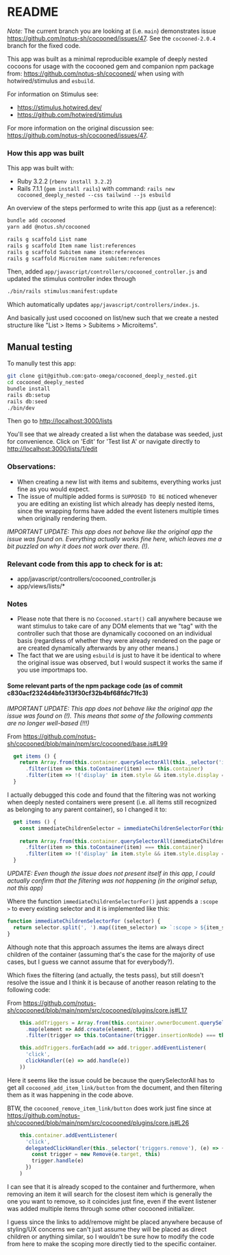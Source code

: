 # README

*Note:* The current branch you are looking at (i.e. `main`) demonstrates issue
https://github.com/notus-sh/cocooned/issues/47. See the `cocooned-2.0.4` branch for the fixed code.

This app was built as a minimal reproducible example of deeply nested cocoons
for usage with the cocooned gem and companion npm package from: https://github.com/notus-sh/cocooned/ when using with hotwired/stimulus and `esbuild`.

For information on Stimulus see:

- https://stimulus.hotwired.dev/
- https://github.com/hotwired/stimulus

For more information on the original discussion see: https://github.com/notus-sh/cocooned/issues/47.

### How this app was built
This app was built with:

- Ruby 3.2.2 (`rbenv install 3.2.2`)
- Rails 7.1.1 (`gem install rails`) with command: `rails new cocooned_deeply_nested --css tailwind --js esbuild`

An overview of the steps performed to write this app (just as a reference):

```bash
bundle add cocooned
yarn add @notus.sh/cocooned

rails g scaffold List name
rails g scaffold Item name list:references
rails g scaffold Subitem name item:references
rails g scaffold Microitem name subitem:references
```

Then, added `app/javascript/controllers/cocooned_controller.js`
and updated the stimulus controller index through
```bash
./bin/rails stimulus:manifest:update
```
Which automatically updates `app/javascript/controllers/index.js`.

And basically just used cocooned on list/new such
that we create a nested structure like "List > Items > Subitems > Microitems".

## Manual testing

To manully test this app:

```bash
git clone git@github.com:gato-omega/cocooned_deeply_nested.git
cd cocooned_deeply_nested
bundle install
rails db:setup
rails db:seed
./bin/dev
```

Then go to [http://localhost:3000/lists](http://localhost:3000/lists)

You'll see that we already created a list when the database was seeded, just for convenience. Click on 'Edit' for 'Test list A' or navigate directly to [http://localhost:3000/lists/1/edit](http://localhost:3000/lists/1/edit)

### Observations:

- When creating a new list with items and subitems, everything works just fine as you would expect.
- The issue of multiple added forms is `SUPPOSED TO BE` noticed whenever you are editing an
existing list which already has deeply nested items, since the wrapping forms
have added the event listeners multiple times when originally rendering them.

_IMPORTANT UPDATE: This app does not behave like the original app the issue was found on. Everything actually works fine here, which leaves me a bit puzzled on why it does not work over there. (!)._


### Relevant code from this app to check for is at:

- app/javascript/controllers/cocooned_controller.js
- app/views/lists/*

### Notes

- Please note that there is no `Cocooned.start()` call anywhere because we want stimulus to take care of any DOM elements that we "tag" with the controller such that those
are dynamically cocooned on an individual basis (regardless of whether they were already rendered on the page or are created dynamically afterwards by any other means.)
- The fact that we are using `esbuild` is just to have it be identical to where the original issue was observed, but I would suspect it works the same if you use importmaps too.

#### Some relevant parts of the npm package code (as of commit c830acf2324d4bfe313f30cf32b4bf68fdc71fc3)

_IMPORTANT UPDATE: This app does not behave like the original app the issue was found on (!). This means that some of the following comments are no longer well-based (!!!)_


From https://github.com/notus-sh/cocooned/blob/main/npm/src/cocooned/base.js#L99
```javascript
  get items () {
    return Array.from(this.container.querySelectorAll(this._selector('item')))
      .filter(item => this.toContainer(item) === this.container)
      .filter(item => !('display' in item.style && item.style.display === 'none'))
  }
```

I actually debugged this code and found that the filtering was not working when deeply nested containers were present (i.e. all items still recognized as belonging to any parent container), so I changed it to:

```javascript
  get items () {
    const immediateChildrenSelector = immediateChildrenSelectorFor(this._selector('item'));
    
    return Array.from(this.container.querySelectorAll(immediateChildrenSelector))
      .filter(item => this.toContainer(item) === this.container)
      .filter(item => !('display' in item.style && item.style.display === 'none'));
  }
```

_UPDATE: Even though the issue does not present itself in this app, I could actually confirm that the filtering was not happening (in the original setup, not this app)_


Where the function `immediateChildrenSelectorFor()` just appends a `:scope >` to every existing selector and it is implemented like this:

```javascript
function immediateChildrenSelectorFor (selector) {
  return selector.split(', ').map((item_selector) => `:scope > ${item_selector}`).join(', ');
}
```

Although note that this approach assumes the items are always direct children of the container (assuming that's the case for the majority of use cases, but I guess we cannot assume that for everybody?).

Which fixes the filtering (and actually, the tests pass), but still doesn't resolve the issue and I think it is because of another reason relating to the following code:

From https://github.com/notus-sh/cocooned/blob/main/npm/src/cocooned/plugins/core.js#L17
```javascript
    this.addTriggers = Array.from(this.container.ownerDocument.querySelectorAll(this._selector('triggers.add')))
      .map(element => Add.create(element, this))
      .filter(trigger => this.toContainer(trigger.insertionNode) === this.container)

    this.addTriggers.forEach(add => add.trigger.addEventListener(
      'click',
      clickHandler((e) => add.handle(e))
    ))
```

Here it seems like the issue could be because the querySelectorAll has to get all `cocooned_add_item_link/button`  from the document, and then filtering them as it was happening in the code above.

BTW, the `cocooned_remove_item_link/button` does work just fine since at https://github.com/notus-sh/cocooned/blob/main/npm/src/cocooned/plugins/core.js#L26
```javascript
    this.container.addEventListener(
      'click',
      delegatedClickHandler(this._selector('triggers.remove'), (e) => {
        const trigger = new Remove(e.target, this)
        trigger.handle(e)
      })
    )
```

I can see that it is already scoped to the container and furthermore, when removing an item it will search for the closest item which is generally the one you want to remove, so it coincides just fine, even if the event listener was added multiple items through some other cocooned initializer.

I guess since the links to add/remove might be placed anywhere because of styling/UX concerns we can't just assume they will be placed as direct children or anything similar, so I wouldn't be sure how to modify the code from here to make the scoping more directly tied to the specific container.